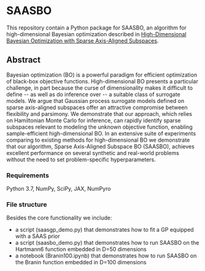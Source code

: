 # SAASBO

This repository contain a Python package
for SAASBO, an algorithm for high-dimensional Bayesian optimization described in
[High-Dimensional Bayesian Optimization with Sparse Axis-Aligned Subspaces](https://arxiv.org/abs/2103.00349).

## Abstract

Bayesian optimization (BO) is a powerful paradigm for efficient optimization of black-box objective functions. High-dimensional BO presents a particular challenge, in part because the curse of dimensionality makes it difficult to define -- as well as do inference over -- a suitable class of surrogate models. We argue that Gaussian process surrogate models defined on sparse axis-aligned subspaces offer an attractive compromise between flexibility and parsimony. We demonstrate that our approach, which relies on Hamiltonian Monte Carlo for inference, can rapidly identify sparse subspaces relevant to modeling the unknown objective function, enabling sample-efficient high-dimensional BO. In an extensive suite of experiments comparing to existing methods for high-dimensional BO we demonstrate that our algorithm, Sparse Axis-Aligned Subspace BO (SAASBO), achieves excellent performance on several synthetic and real-world problems without the need to set problem-specific hyperparameters.

### Requirements
Python 3.7, NumPy, SciPy, JAX, NumPyro


### File structure

Besides the core functionality we include:
- a script (saasgp_demo.py) that demonstrates how to fit a GP equipped with a SAAS prior
- a script (saasbo_demo.py) that demonstrates how to run SAASBO on the Hartmann6 function embedded in D=50 dimensions 
- a notebook (Branin100.ipynb) that demonstrates how to run SAASBO on the Branin function embedded in D=100 dimensions
